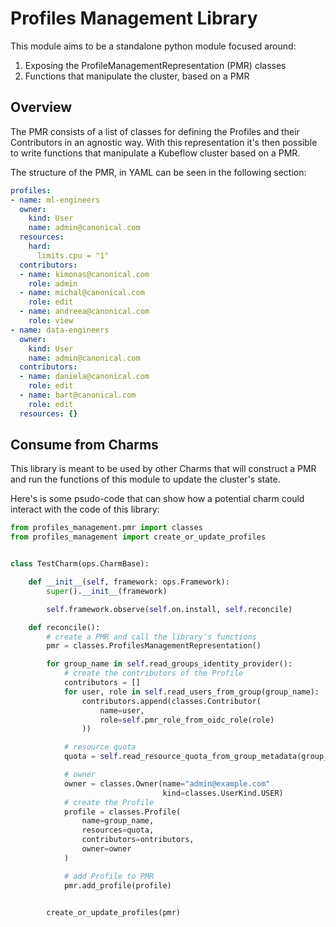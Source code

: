 # Profiles Management Library

This module aims to be a standalone python module focused around:
1. Exposing the ProfileManagementRepresentation (PMR) classes
2. Functions that manipulate the cluster, based on a PMR

## Overview

The PMR consists of a list of classes for defining the Profiles and their
Contributors in an agnostic way. With this representation it's then possible
to write functions that manipulate a Kubeflow cluster based on a PMR.

The structure of the PMR, in YAML can be seen in the following section:
```yaml
profiles:
- name: ml-engineers
  owner:
    kind: User
    name: admin@canonical.com
  resources:
    hard:
      limits.cpu = "1"
  contributors:
  - name: kimonas@canonical.com
    role: admin
  - name: michal@canonical.com
    role: edit
  - name: andreea@canonical.com
    role: view
- name: data-engineers
  owner:
    kind: User
    name: admin@canonical.com
  contributors:
  - name: daniela@canonical.com
    role: edit
  - name: bart@canonical.com
    role: edit
  resources: {}
```

## Consume from Charms

This library is meant to be used by other Charms that will construct
a PMR and run the functions of this module to update the cluster's state.

Here's is some psudo-code that can show how a potential charm could
interact with the code of this library:
```python
from profiles_management.pmr import classes
from profiles_management import create_or_update_profiles


class TestCharm(ops.CharmBase):

    def __init__(self, framework: ops.Framework):
        super().__init__(framework)

        self.framework.observe(self.on.install, self.reconcile)

    def reconcile():
        # create a PMR and call the library's functions
        pmr = classes.ProfilesManagementRepresentation()

        for group_name in self.read_groups_identity_provider():
            # create the contributors of the Profile
            contributors = []
            for user, role in self.read_users_from_group(group_name):
                contributors.append(classes.Contributor(
                    name=user,
                    role=self.pmr_role_from_oidc_role(role)
                ))

            # resource quota
            quota = self.read_resource_quota_from_group_metadata(group_name)

            # owner
            owner = classes.Owner(name="admin@example.com"
                                  kind=classes.UserKind.USER)
            # create the Profile
            profile = classes.Profile(
                name=group_name,
                resources=quota,
                contributors=ontributors,
                owner=owner
            )

            # add Profile to PMR
            pmr.add_profile(profile)


        create_or_update_profiles(pmr)
```
